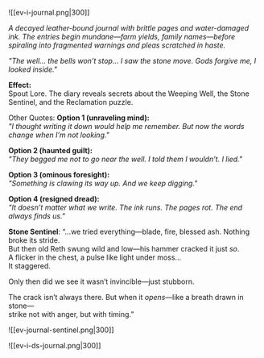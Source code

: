 ![[ev-i-journal.png|300]]

_A decayed leather-bound journal with brittle pages and water-damaged ink. The entries begin mundane—farm yields, family names—before spiraling into fragmented warnings and pleas scratched in haste._

_"The well… the bells won’t stop… I saw the stone move. Gods forgive me, I looked inside."_

**Effect:**  
Spout Lore. The diary reveals secrets about the Weeping Well, the Stone Sentinel, and the Reclamation puzzle.

Other Quotes:
**Option 1 (unraveling mind):**  
_"I thought writing it down would help me remember. But now the words change when I’m not looking."_

**Option 2 (haunted guilt):**  
_"They begged me not to go near the well. I told them I wouldn’t. I lied."_

**Option 3 (ominous foresight):**  
_"Something is clawing its way up. And we keep digging."_

**Option 4 (resigned dread):**  
_"It doesn’t matter what we write. The ink runs. The pages rot. The end always finds us."_

**Stone Sentinel**:
“...we tried everything—blade, fire, blessed ash. Nothing broke its stride.  
But then old Reth swung wild and low—his hammer cracked it just _so_.  
A flicker in the chest, a pulse like light under moss...  
It staggered.

Only then did we see it wasn’t invincible—just stubborn.

The crack isn’t always there. But when it _opens_—like a breath drawn in stone—  
strike not with anger, but with timing.”

![[ev-journal-sentinel.png|300]]

![[ev-i-ds-journal.png|300]]